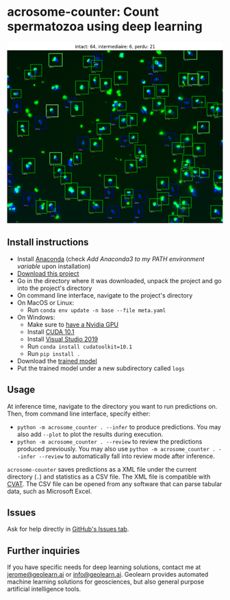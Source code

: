# acrosome-counter: Count spermatozoa using deep learning

![](https://raw.githubusercontent.com/CloudyOverhead/acrosome-counter/main/example.png)


## Install instructions

- Install [Anaconda](https://www.anaconda.com/products/individual) (check *Add Anaconda3 to my PATH environment variable* upon installation)
- [Download this project](https://github.com/CloudyOverhead/acrosome-counter/releases)
- Go in the directory where it was downloaded, unpack the project and go into the project's directory
- On command line interface, navigate to the project's directory
- On MacOS or Linux:
  - Run `conda env update -n base --file meta.yaml`
- On Windows:
  - Make sure to [have a Nvidia GPU](https://www.windowscentral.com/how-determine-graphics-card-windows-10)
  - Install [CUDA 10.1](https://developer.nvidia.com/cuda-10.1-download-archive-base)
  - Install [Visual Studio 2019](https://visualstudio.microsoft.com/fr/downloads/)
  - Run `conda install cudatoolkit=10.1`
  - Run `pip install .`
- Download the [trained model](https://drive.google.com/file/d/1loadwjn-4cIuj-E_2SJrmGA3MV1xxrE0/view?usp=sharing)
- Put the trained model under a new subdirectory called `logs`


## Usage

At inference time, navigate to the directory you want to run predictions on. Then, from command line interface, specify either:
- `python -m acrosome_counter . --infer` to produce predictions. You may also add `--plot` to plot the results during execution.
- `python -m acrosome_counter . --review` to review the predictions produced previously. You may also use `python -m acrosome_counter . --infer --review` to automatically fall into review mode after inference.

`acrosome-counter` saves predictions as a XML file under the current directory (`.`) and statistics as a CSV file. The XML file is compatible with [CVAT](https://github.com/openvinotoolkit/cvat). The CSV file can be opened from any software that can parse tabular data, such as Microsoft Excel.


## Issues

Ask for help directly in [GitHub's Issues tab](https://github.com/CloudyOverhead/acrosome-counter/issues).


## Further inquiries

If you have specific needs for deep learning solutions, contact me at <jerome@geolearn.ai> or <info@geolearn.ai>. Geolearn provides automated machine learning solutions for geosciences, but also general purpose artificial intelligence tools.
